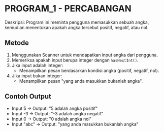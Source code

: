 # PROGRAM_1 - PERCABANGAN

Deskripsi: Program ini meminta pengguna memasukkan sebuah angka, kemudian menentukan apakah angka tersebut positif, negatif, atau nol.

## Metode

1. Menggunakan Scanner untuk mendapatkan input angka dari pengguna.
2. Memeriksa apakah input berupa integer dengan `hasNextInt()`.
3. Jika input adalah integer:
   - Menampilkan pesan berdasarkan kondisi angka (positif, negatif, nol).
4. Jika input bukan integer:
   - Menampilkan pesan "yang anda masukkan bukanlah angka".

## Contoh Output

- Input 5 -> Output: "5 adalah angka positif"
- Input -3 -> Output: "-3 adalah angka negatif"
- Input 0 -> Output: "0 adalah angka nol"
- Input "abc" -> Output: "yang anda masukkan bukanlah angka"
